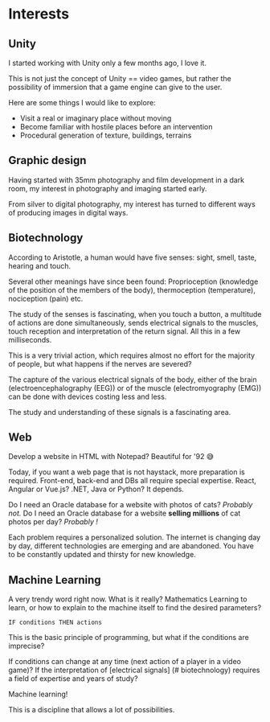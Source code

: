 # Interests

## Unity
I started working with Unity only a few months ago, I love it.

This is not just the concept of Unity == video games, but rather the possibility of immersion that a game engine can give to the user.

Here are some things I would like to explore:

- Visit a real or imaginary place without moving
- Become familiar with hostile places before an intervention
- Procedural generation of texture, buildings, terrains

## Graphic design
Having started with 35mm photography and film development in a dark room, my interest in photography and imaging started early.

From silver to digital photography, my interest has turned to different ways of producing images in digital ways.

## Biotechnology

According to Aristotle, a human would have five senses: sight, smell, taste, hearing and touch.

Several other meanings have since been found: Proprioception (knowledge of the position of the members of the body), thermoception (temperature), nociception (pain) etc.

The study of the senses is fascinating, when you touch a button, a multitude of actions are done simultaneously, sends electrical signals to the muscles, touch reception and interpretation of the return signal. All this in a few milliseconds.

This is a very trivial action, which requires almost no effort for the majority of people, but what happens if the nerves are severed?

The capture of the various electrical signals of the body, either of the brain (electroencephalography (EEG)) or of the muscle (electromyography (EMG)) can be done with devices costing less and less.

The study and understanding of these signals is a fascinating area.

## Web
Develop a website in HTML with Notepad? Beautiful for '92 :sweat_smile:

Today, if you want a web page that is not haystack, more preparation is required.
Front-end, back-end and DBs all require special expertise.
React, Angular or Vue.js? .NET, Java or Python? It depends.

Do I need an Oracle database for a website with photos of cats?
*Probably not.*
Do I need an Oracle database for a website **selling millions** of cat photos per day?
*Probably !*

Each problem requires a personalized solution.
The internet is changing day by day, different technologies are emerging and are abandoned.
You have to be constantly updated and thirsty for new knowledge.

## Machine Learning

A very trendy word right now. What is it really? Mathematics
Learning to learn, or how to explain to the machine itself to find the desired parameters?

```
IF conditions THEN actions
```
This is the basic principle of programming, but what if the conditions are imprecise?

If conditions can change at any time (next action of a player in a video game)?
If the interpretation of [electrical signals] (# biotechnology) requires a field of expertise and years of study?

Machine learning!

This is a discipline that allows a lot of possibilities.